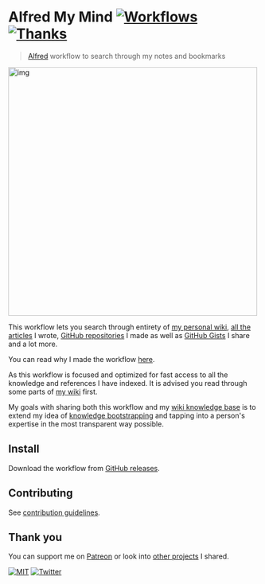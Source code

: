 # Alfred My Mind [![Workflows](https://img.shields.io/badge/-more%20workflows-0a0a0a.svg?style=flat&colorA=0a0a0a)](https://github.com/learn-anything/alfred-workflows#readme) [![Thanks](http://bit.ly/saythankss)](https://patreon.com/nikitavoloboev)

> [Alfred](https://www.alfredapp.com/) workflow to search through my notes and bookmarks

<img src="https://i.imgur.com/8VBU1cO.png" width="500" alt="img">

This workflow lets you search through entirety of [my personal wiki](https://wiki.nikitavoloboev.xyz), [all the articles](https://wiki.nikitavoloboev.xyz/sharing/my-articles.html) I wrote, [GitHub repositories](https://wiki.nikitavoloboev.xyz/sharing/my-github.html) I made as well as [GitHub Gists](https://gist.github.com/nikitavoloboev) I share and a lot more.

You can read why I made the workflow [here](https://medium.com/@nikitavoloboev/opening-up-my-mind-%EF%B8%8F-575c8ece8a24).

As this workflow is focused and optimized for fast access to all the knowledge and references I have indexed. It is advised you read through some parts of [my wiki](https://wiki.nikitavoloboev.xyz) first.

My goals with sharing both this workflow and my [wiki knowledge base](https://wiki.nikitavoloboev.xyz) is to extend my idea of [knowledge bootstrapping](https://medium.com/@nikitavoloboev/knowledge-bootstrapping-36c97e0dee19#.udmp9eotg) and tapping into a person's expertise in the most transparent way possible.

## Install

Download the workflow from [GitHub releases](../../releases/latest).

## Contributing

See [contribution guidelines](CONTRIBUTING.md#readme).

## Thank you

You can support me on [Patreon](https://www.patreon.com/nikitavoloboev) or look into [other projects](https://nikitavoloboev.xyz/projects) I shared.

[![MIT](http://bit.ly/mitbadge)](https://tldrlegal.com/license/mit-license) [![Twitter](http://bit.ly/nikitweet)](https://twitter.com/nikitavoloboev)
